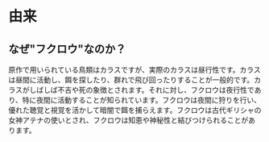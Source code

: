 # 由来

## なぜ"フクロウ"なのか？

原作で用いられている鳥類はカラスですが、実際のカラスは昼行性です。カラスは昼間に活動し、餌を探したり、群れで飛び回ったりすることが一般的です。カラスがしばしば不吉や死の象徴とされます。それに対し、フクロウは夜行性であり、特に夜間に活動することが知られています。フクロウは夜間に狩りを行い、優れた聴覚と視覚を活かして暗闇で餌を捕らえます。フクロウは古代ギリシャの女神アテナの使いとされ、フクロウは知恵や神秘性と結びつけられることがあります。
